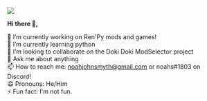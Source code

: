 
<img src="https://visitor-badge.glitch.me/badge?page_id=noahjsmyth.visitor-badge">
<p text-align='center'>
 <b>Hi there 👋,</b>

 🔭 I’m currently working on Ren'Py mods and games!<br>
 🌱 I’m currently learning python<br>
 👯 I’m looking to collaborate on the Doki Doki ModSelector project<br>
 💬 Ask me about anything<br>
 📫 How to reach me: noahjohnsmyth@gmail.com or noahs#1803 on Discord!<br>
 😄 Pronouns: He/Him<br>
 ⚡ Fun fact: I'm not fun.
</p>
